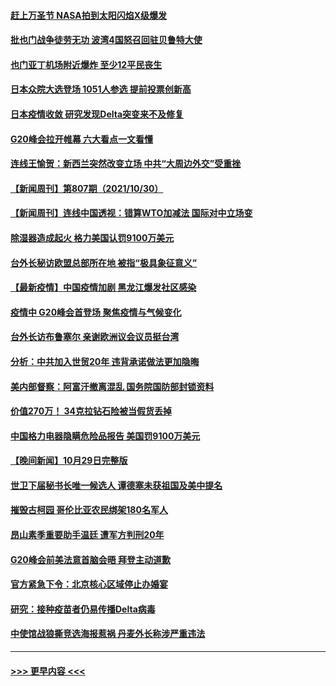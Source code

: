 #### [赶上万圣节 NASA拍到太阳闪焰X级爆发](../pages/prog202/a103256733.md?t=10312201) 
#### [批也门战争徒劳无功 波湾4国怒召回驻贝鲁特大使](../pages/prog202/a103256805.md?t=10312201) 
#### [也门亚丁机场附近爆炸 至少12平民丧生](../pages/prog202/a103256792.md?t=10312201) 
#### [日本众院大选登场 1051人参选 提前投票创新高](../pages/prog202/a103256783.md?t=10312201) 
#### [日本疫情收敛 研究发现Delta突变来不及修复](../pages/prog202/a103256713.md?t=10312201) 
#### [G20峰会拉开帷幕 六大看点一文看懂](../pages/prog202/a103256653.md?t=10312201) 
#### [连线王愉贺：新西兰突然改变立场 中共“大周边外交”受重挫](../pages/prog202/a103255851.md?t=10312201) 
#### [【新闻周刊】第807期（2021/10/30）](../pages/prog202/a103256611.md?t=10312201) 
#### [【新闻周刊】连线中国透视：错算WTO加减法 国际对中立场变](../pages/prog202/a103256590.md?t=10312201) 
#### [除湿器造成起火 格力美国认罚9100万美元](../pages/prog202/a103256512.md?t=10312201) 
#### [台外长秘访欧盟总部所在地 被指“极具象征意义”](../pages/prog202/a103256450.md?t=10312201) 
#### [【最新疫情】中国疫情加剧 黑龙江爆发社区感染](../pages/prog202/a103256427.md?t=10312201) 
#### [疫情中 G20峰会首登场 聚焦疫情与气候变化](../pages/prog202/a103256372.md?t=10312201) 
#### [台外长访布鲁塞尔 亲谢欧洲议会议员挺台湾](../pages/prog202/a103256323.md?t=10312201) 
#### [分析：中共加入世贸20年 违背承诺做法更加隐晦](../pages/prog202/a103256162.md?t=10312201) 
#### [美内部督察：阿富汗撤离混乱 国务院国防部封锁资料](../pages/prog202/a103256134.md?t=10312201) 
#### [价值270万！ 34克拉钻石险被当假货丢掉](../pages/prog202/a103256123.md?t=10312201) 
#### [中国格力电器隐瞒危险品报告 美国罚9100万美元](../pages/prog202/a103256120.md?t=10312201) 
#### [【晚间新闻】10月29日完整版](../pages/prog202/a103255950.md?t=10312201) 
#### [世卫下届秘书长唯一候选人 谭德塞未获祖国及美中提名](../pages/prog202/a103256034.md?t=10312201) 
#### [摧毁古柯园 哥伦比亚农民绑架180名军人](../pages/prog202/a103255979.md?t=10312201) 
#### [昂山素季重要助手温廷 遭军方判刑20年](../pages/prog202/a103255952.md?t=10312201) 
#### [G20峰会前美法意首脑会晤 拜登主动道歉](../pages/prog202/a103255798.md?t=10312201) 
#### [官方紧急下令：北京核心区域停止办婚宴](../pages/prog202/a103255734.md?t=10312201) 
#### [研究：接种疫苗者仍易传播Delta病毒](../pages/prog202/a103255686.md?t=10312201) 
#### [中使馆战狼撕竞选海报惹祸 丹麦外长称涉严重违法](../pages/prog202/a103255701.md?t=10312201) 

----
#### [ >>> 更早内容 <<< ](../indexes/prog202-earlier.md)
